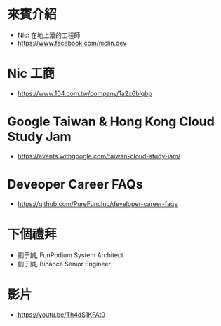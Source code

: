 # 來賓介紹
* Nic: 在地上滾的工程師
* https://www.facebook.com/niclin.dev

# Nic 工商
* https://www.104.com.tw/company/1a2x6blqbp

# Google Taiwan & Hong Kong Cloud Study Jam 
* https://events.withgoogle.com/taiwan-cloud-study-jam/

# Deveoper Career FAQs
* https://github.com/PureFuncInc/developer-career-faqs

# 下個禮拜
* 劉于誠, FunPodium System Architect
* 劉于誠, Binance Senior Engineer

# 影片
* https://youtu.be/Th4dS1KFAt0
